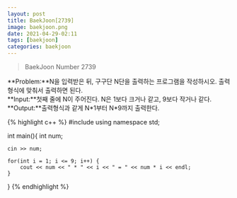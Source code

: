 ```yaml
---
layout: post
title: BaekJoon[2739]
image: baekjoon.png
date: 2021-04-29-02:11
tags: [baekjoon]
categories: baekjoon
---
```


<Blockquote>BaekJoon Number 2739</Blockquote>
**Problem:**N을 입력받은 뒤, 구구단 N단을 출력하는 프로그램을 작성하시오. 출력 형식에 맞춰서 출력하면 된다.<br>
**Input:**첫째 줄에 N이 주어진다. N은 1보다 크거나 같고, 9보다 작거나 같다.
**Output:**출력형식과 같게 N*1부터 N*9까지 출력한다.

{% highlight c++ %}
#include <iostream>
using namespace std;

int main(){
	int num;

	cin >> num;

	for(int i = 1; i <= 9; i++) {
		cout << num << " * " << i << " = " << num * i << endl;
	}
	
	
}
{% endhighlight %}